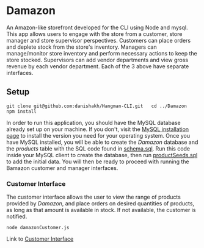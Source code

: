 # Damazon

An Amazon-like storefront developed for the CLI using Node and mysql. This app allows users to engage with the store from a customer, store manager and store supervisor perspectives. Customers can place orders and deplete stock from the store's inventory. Managers can manage/monitor store inventory and perform necessary actions to keep the store stocked. Supervisors can add vendor departments and view gross revenue by each vendor department. Each of the 3 above have separate interfaces.


## Setup

`git clone git@github.com:danishakh/Hangman-CLI.git  
cd ../Damazon  
npm install`

In order to run this application, you should have the MySQL database already set up on your machine. If you don't, visit the [MySQL installation page](https://dev.mysql.com/doc/refman/5.6/en/installing.html) to install the version you need for your operating system. Once you have MySQL installed, you will be able to create the *Damazon* database and the *products* table with the SQL code found in [schema.sql](/sql/schema.sql). Run this code inside your MySQL client to create the database, then run [productSeeds.sql](/sql/productSeeds.sql) to add the initial data. You will then be ready to proceed with running the Bamazon customer and manager interfaces.



### Customer Interface

The customer interface allows the user to view the range of products provided by *Damazon*, and place orders on desired quantities of products, as long as that amount is available in stock. If not available, the customer is notified.

`node damazonCustomer.js`

<!-- ##### option 1
<a href="https://media.giphy.com/media/xThtakvG9oZKE2Ii40/giphy.gif"><img src="https://media.giphy.com/media/xThtakvG9oZKE2Ii40/giphy.gif" title="Damazon Customer Interface"></a>

##### option 2
<iframe src="https://giphy.com/embed/xThtakvG9oZKE2Ii40" width="480" height="306" frameBorder="0" class="giphy-embed" allowFullScreen></iframe><p><a href="https://giphy.com/gifs/terminal-node-mysql-xThtakvG9oZKE2Ii40">via GIPHY</a></p>

##### option 3 (probably the best one right now) -->
Link to [Customer Interface](https://giphy.com/gifs/terminal-node-mysql-xThtakvG9oZKE2Ii40/fullscreen)